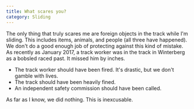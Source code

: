 ```yaml
---
title: What scares you?
category: Sliding
---
```


The only thing that truly scares me are foreign objects in the track while I'm sliding. This includes items, animals, and people (all three have happened). We don't do a good enough job of protecting against this kind of mistake. As recently as January 2017, a track worker was in the track in Winterberg as a bobsled raced past. It missed him by inches.

- The track worker should have been fired. It's drastic, but we don't gamble with lives.  
- The track should have been heavily fined.
- An independent safety commission should have been called.

As far as I know, we did nothing. This is inexcusable. 
